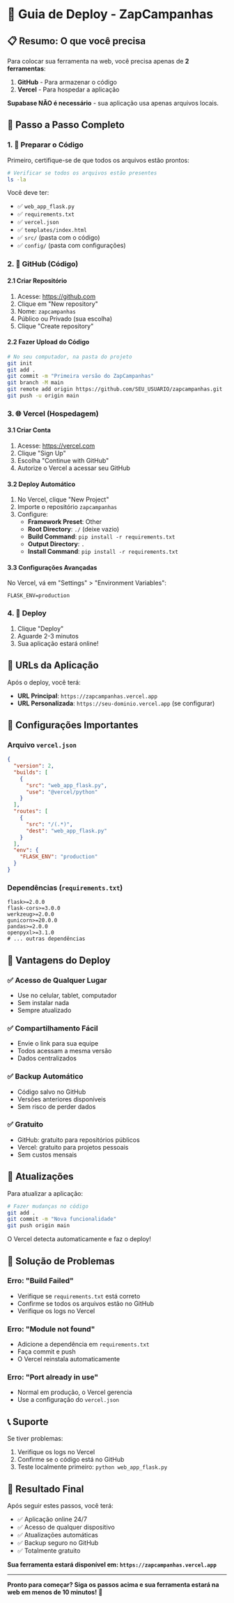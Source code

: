 # 🚀 Guia de Deploy - ZapCampanhas

## 📋 Resumo: O que você precisa

Para colocar sua ferramenta na web, você precisa apenas de **2 ferramentas**:

1. **GitHub** - Para armazenar o código
2. **Vercel** - Para hospedar a aplicação

**Supabase NÃO é necessário** - sua aplicação usa apenas arquivos locais.

## 🎯 Passo a Passo Completo

### 1. 📁 Preparar o Código

Primeiro, certifique-se de que todos os arquivos estão prontos:

```bash
# Verificar se todos os arquivos estão presentes
ls -la
```

Você deve ter:
- ✅ `web_app_flask.py`
- ✅ `requirements.txt`
- ✅ `vercel.json`
- ✅ `templates/index.html`
- ✅ `src/` (pasta com o código)
- ✅ `config/` (pasta com configurações)

### 2. 🔗 GitHub (Código)

#### 2.1 Criar Repositório
1. Acesse: https://github.com
2. Clique em "New repository"
3. Nome: `zapcampanhas`
4. Público ou Privado (sua escolha)
5. Clique "Create repository"

#### 2.2 Fazer Upload do Código

```bash
# No seu computador, na pasta do projeto
git init
git add .
git commit -m "Primeira versão do ZapCampanhas"
git branch -M main
git remote add origin https://github.com/SEU_USUARIO/zapcampanhas.git
git push -u origin main
```

### 3. 🌐 Vercel (Hospedagem)

#### 3.1 Criar Conta
1. Acesse: https://vercel.com
2. Clique "Sign Up"
3. Escolha "Continue with GitHub"
4. Autorize o Vercel a acessar seu GitHub

#### 3.2 Deploy Automático
1. No Vercel, clique "New Project"
2. Importe o repositório `zapcampanhas`
3. Configure:
   - **Framework Preset**: Other
   - **Root Directory**: `./` (deixe vazio)
   - **Build Command**: `pip install -r requirements.txt`
   - **Output Directory**: `.`
   - **Install Command**: `pip install -r requirements.txt`

#### 3.3 Configurações Avançadas
No Vercel, vá em "Settings" > "Environment Variables":
```
FLASK_ENV=production
```

### 4. 🚀 Deploy

1. Clique "Deploy"
2. Aguarde 2-3 minutos
3. Sua aplicação estará online!

## 📱 URLs da Aplicação

Após o deploy, você terá:
- **URL Principal**: `https://zapcampanhas.vercel.app`
- **URL Personalizada**: `https://seu-dominio.vercel.app` (se configurar)

## 🔧 Configurações Importantes

### Arquivo `vercel.json`
```json
{
  "version": 2,
  "builds": [
    {
      "src": "web_app_flask.py",
      "use": "@vercel/python"
    }
  ],
  "routes": [
    {
      "src": "/(.*)",
      "dest": "web_app_flask.py"
    }
  ],
  "env": {
    "FLASK_ENV": "production"
  }
}
```

### Dependências (`requirements.txt`)
```
flask>=2.0.0
flask-cors>=3.0.0
werkzeug>=2.0.0
gunicorn>=20.0.0
pandas>=2.0.0
openpyxl>=3.1.0
# ... outras dependências
```

## 🎯 Vantagens do Deploy

### ✅ **Acesso de Qualquer Lugar**
- Use no celular, tablet, computador
- Sem instalar nada
- Sempre atualizado

### ✅ **Compartilhamento Fácil**
- Envie o link para sua equipe
- Todos acessam a mesma versão
- Dados centralizados

### ✅ **Backup Automático**
- Código salvo no GitHub
- Versões anteriores disponíveis
- Sem risco de perder dados

### ✅ **Gratuito**
- GitHub: gratuito para repositórios públicos
- Vercel: gratuito para projetos pessoais
- Sem custos mensais

## 🔄 Atualizações

Para atualizar a aplicação:

```bash
# Fazer mudanças no código
git add .
git commit -m "Nova funcionalidade"
git push origin main
```

O Vercel detecta automaticamente e faz o deploy!

## 🚨 Solução de Problemas

### Erro: "Build Failed"
- Verifique se `requirements.txt` está correto
- Confirme se todos os arquivos estão no GitHub
- Verifique os logs no Vercel

### Erro: "Module not found"
- Adicione a dependência em `requirements.txt`
- Faça commit e push
- O Vercel reinstala automaticamente

### Erro: "Port already in use"
- Normal em produção, o Vercel gerencia
- Use a configuração do `vercel.json`

## 📞 Suporte

Se tiver problemas:
1. Verifique os logs no Vercel
2. Confirme se o código está no GitHub
3. Teste localmente primeiro: `python web_app_flask.py`

## 🎉 Resultado Final

Após seguir estes passos, você terá:
- ✅ Aplicação online 24/7
- ✅ Acesso de qualquer dispositivo
- ✅ Atualizações automáticas
- ✅ Backup seguro no GitHub
- ✅ Totalmente gratuito

**Sua ferramenta estará disponível em: `https://zapcampanhas.vercel.app`**

---

**Pronto para começar? Siga os passos acima e sua ferramenta estará na web em menos de 10 minutos!** 🚀
